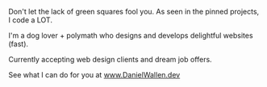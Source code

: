 Don't let the lack of green squares fool you. As seen in the pinned projects, I code a LOT.

I'm a dog lover + polymath who designs and develops delightful websites (fast).

Currently accepting web design clients and dream job offers.

See what I can do for you at www.DanielWallen.dev

